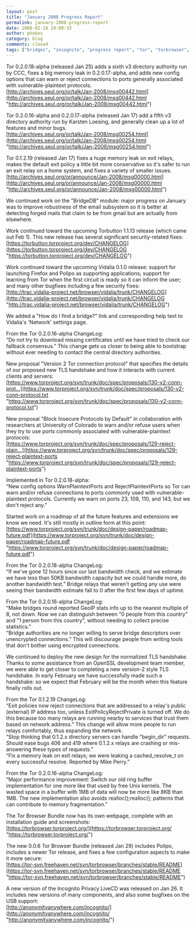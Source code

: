 ```yaml
---
layout: post
title: "January 2008 Progress Report"
permalink: january-2008-progress-report
date: 2008-02-18 19:09:33
author: phobos
category: blog
comments: closed
tags: ["bridges", "incognito", "progress report", "tor", "torbrowser", "torbutton"]
---
```


Tor 0.2.0.18-alpha (released Jan 25) adds a sixth v3 directory authority run by CCC, fixes a big memory leak in 0.2.0.17-alpha, and adds new config options that can warn or reject connections to ports generally associated with vulnerable-plaintext protocols.  
 [http://archives.seul.org/or/talk/Jan-2008/msg00442.html](http://archives.seul.org/or/talk/Jan-2008/msg00442.html "http://archives.seul.org/or/talk/Jan-2008/msg00442.html")

Tor 0.2.0.16-alpha and 0.2.0.17-alpha (released Jan 17) add a fifth v3 directory authority run by Karsten Loesing, and generally clean up a lot of features and minor bugs.  
 [http://archives.seul.org/or/talk/Jan-2008/msg00254.html](http://archives.seul.org/or/talk/Jan-2008/msg00254.html "http://archives.seul.org/or/talk/Jan-2008/msg00254.html")

Tor 0.1.2.19 (released Jan 17) fixes a huge memory leak on exit relays, makes the default exit policy a little bit more conservative so it's safer to run an exit relay on a home system, and fixes a variety of smaller issues.  
 [http://archives.seul.org/or/announce/Jan-2008/msg00000.html](http://archives.seul.org/or/announce/Jan-2008/msg00000.html "http://archives.seul.org/or/announce/Jan-2008/msg00000.html")

We continued work on the "BridgeDB" module: major progress on January was to improve robustness of the email subsystem so it is better at detecting forged mails that claim to be from gmail but are actually from elsewhere.

Work continued toward the upcoming Torbutton 1.1.13 release (which came out Feb 1). This new release has several significant security-related fixes:  
 [https://torbutton.torproject.org/dev/CHANGELOG](https://torbutton.torproject.org/dev/CHANGELOG "https://torbutton.torproject.org/dev/CHANGELOG")

Work continued toward the upcoming Vidalia 0.1.0 release: support for launching Firefox and Polipo as supporting applications; support for learning from Tor when the first circuit is ready so it can inform the user; and many other bugfixes including a few security fixes:  
 [http://trac.vidalia-project.net/browser/vidalia/trunk/CHANGELOG](http://trac.vidalia-project.net/browser/vidalia/trunk/CHANGELOG "http://trac.vidalia-project.net/browser/vidalia/trunk/CHANGELOG")

We added a "How do I find a bridge?" link and corresponding help text to Vidalia's 'Network' settings page.

From the Tor 0.2.0.16-alpha ChangeLog:  
 “Do not try to download missing certificates until we have tried to check our fallback consensus.” This change gets us closer to being able to bootstrap without ever needing to contact the central directory authorities.

<!-- more -->

New proposal "Version 2 Tor connection protocol" that specifies the details of our proposed new TLS handshake and how it interacts with current clients and servers:  
 [https://www.torproject.org/svn/trunk/doc/spec/proposals/130-v2-conn-prot...](https://www.torproject.org/svn/trunk/doc/spec/proposals/130-v2-conn-protocol.txt "https://www.torproject.org/svn/trunk/doc/spec/proposals/130-v2-conn-protocol.txt")

New proposal "Block Insecure Protocols by Default" in collaboration with researchers at University of Colorado to warn and/or refuse users when they try to use ports commonly associated with vulnerable-plaintext protocols:  
 [https://www.torproject.org/svn/trunk/doc/spec/proposals/129-reject-plain...](https://www.torproject.org/svn/trunk/doc/spec/proposals/129-reject-plaintext-ports "https://www.torproject.org/svn/trunk/doc/spec/proposals/129-reject-plaintext-ports")

Implemented in Tor 0.2.0.18-alpha:  
 “New config options WarnPlaintextPorts and RejectPlaintextPorts so Tor can warn and/or refuse connections to ports commonly used with vulnerable-plaintext protocols. Currently we warn on ports 23, 109, 110, and 143, but we don't reject any.”

Started work on a roadmap of all the future features and extensions we know we need. It's still mostly in outline form at this point:  
 [https://www.torproject.org/svn/trunk/doc/design-paper/roadmap-future.pdf](https://www.torproject.org/svn/trunk/doc/design-paper/roadmap-future.pdf "https://www.torproject.org/svn/trunk/doc/design-paper/roadmap-future.pdf")

From the Tor 0.2.0.18-alpha ChangeLog:  
 “If we've gone 12 hours since our last bandwidth check, and we estimate we have less than 50KB bandwidth capacity but we could handle more, do another bandwidth test.” Bridge relays that weren't getting any use were seeing their bandwidth estimate fall to 0 after the first few days of uptime.

From the Tor 0.2.0.16-alpha ChangeLog:  
 “Make bridges round reported GeoIP stats info up to the nearest multiple of 8, not down. Now we can distinguish between "0 people from this country" and "1 person from this country", without needing to collect precise statistics.”  
 “Bridge authorities are no longer willing to serve bridge descriptors over unencrypted connections.” This will discourage people from writing tools that don't bother using encrypted connections.

We continued to deploy the new design for the normalized TLS handshake. Thanks to some assistance from an OpenSSL development team member, we were able to get closer to completing a new version-2 style TLS handshake. In early February we have successfully made such a handshake: so we expect that February will be the month when this feature finally rolls out.

From the Tor 0.1.2.19 ChangeLog:  
 “Exit policies now reject connections that are addressed to a relay's public (external) IP address too, unless ExitPolicyRejectPrivate is turned off. We do this because too many relays are running nearby to services that trust them based on network address.” This change will allow more people to run relays comfortably, thus expanding the network.  
 “Stop thinking that 0.1.2.x directory servers can handle "begin\_dir" requests. Should ease bugs 406 and 419 where 0.1.2.x relays are crashing or mis-answering these types of requests.”  
 “Fix a memory leak on exit relays; we were leaking a cached\_resolve\_t on every successful resolve. Reported by Mike Perry.”

From the Tor 0.2.0.16-alpha ChangeLog:  
 “Major performance improvement: Switch our old ring buffer implementation for one more like that used by free Unix kernels. The wasted space in a buffer with 1MB of data will now be more like 8KB than 1MB. The new implementation also avoids realloc();realloc(); patterns that can contribute to memory fragmentation.”

The Tor Browser Bundle now has its own webpage, complete with an installation guide and screenshots:  
 [https://torbrowser.torproject.org/](https://torbrowser.torproject.org/ "https://torbrowser.torproject.org/")

The new 0.0.6 Tor Browser Bundle (released Jan 29) includes Polipo, includes a newer Tor release, and fixes a few configuration aspects to make it more secure:  
 [https://tor-svn.freehaven.net/svn/torbrowser/branches/stable/README](https://tor-svn.freehaven.net/svn/torbrowser/branches/stable/README "https://tor-svn.freehaven.net/svn/torbrowser/branches/stable/README")

A new version of the Incognito Privacy LiveCD was released on Jan 26. It includes new versions of many components, and also some bugfixes on the USB support:  
 [http://anonymityanywhere.com/incognito/](http://anonymityanywhere.com/incognito/ "http://anonymityanywhere.com/incognito/")
